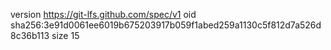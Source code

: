 version https://git-lfs.github.com/spec/v1
oid sha256:3e91d0061ee6019b675203917b059f1abed259a1130c5f812d7a526d8c36b113
size 15
